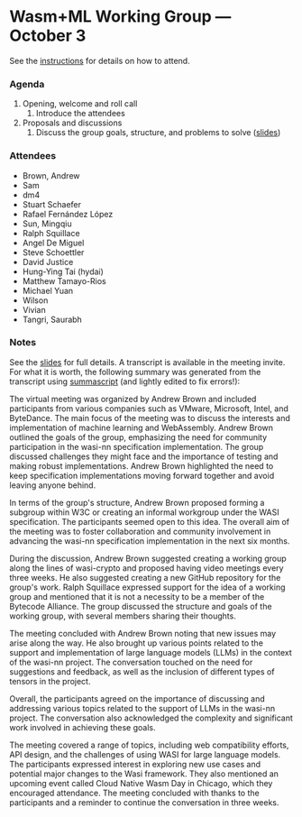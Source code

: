 # Wasm+ML Working Group &mdash; October 3

See the [instructions](../README.md) for details on how to attend.

### Agenda

1. Opening, welcome and roll call
    1. Introduce the attendees
1. Proposals and discussions
    1. Discuss the group goals, structure, and problems to solve ([slides])

[slides]: ML-10-03-slides.pdf

### Attendees
- Brown, Andrew
- Sam
- dm4
- Stuart Schaefer
- Rafael Fernández López
- Sun, Mingqiu
- Ralph Squillace
- Angel De Miguel
- Steve Schoettler
- David Justice
- Hung-Ying Tai (hydai)
- Matthew Tamayo-Rios
- Michael Yuan
- Wilson
- Vivian
- Tangri, Saurabh

### Notes

See the [slides] for full details. A transcript is available in the meeting invite. For what it
is worth, the following summary was generated from the transcript using [summascript] (and lightly
edited to fix errors!):

[summascript]: https://www.portfoliopals.net/summascript/

The virtual meeting was organized by Andrew Brown and included participants from various companies
such as VMware, Microsoft, Intel, and ByteDance. The main focus of the meeting was to discuss the
interests and implementation of machine learning and WebAssembly. Andrew Brown outlined the goals
of the group, emphasizing the need for community participation in the wasi-nn specification
implementation. The group discussed challenges they might face and the importance of testing and
making robust implementations. Andrew Brown highlighted the need to keep specification
implementations moving forward together and avoid leaving anyone behind.

In terms of the group's structure, Andrew Brown proposed forming a subgroup within W3C or creating
an informal workgroup under the WASI specification. The participants seemed open to this idea. The
overall aim of the meeting was to foster collaboration and community involvement in advancing the
wasi-nn specification implementation in the next six months.

During the discussion, Andrew Brown suggested creating a working group along the lines of
wasi-crypto and proposed having video meetings every three weeks. He also suggested creating a new
GitHub repository for the group's work. Ralph Squillace expressed support for the idea of a working
group and mentioned that it is not a necessity to be a member of the Bytecode Alliance. The group
discussed the structure and goals of the working group, with several members sharing their thoughts.

The meeting concluded with Andrew Brown noting that new issues may arise along the way. He also brought up various points related to the support and implementation of large language models (LLMs) in the context of the wasi-nn project. The conversation touched on the need for suggestions and feedback, as well as the inclusion of different types of tensors in the project.

Overall, the participants agreed on the importance of discussing and addressing various topics related to the support of LLMs in the wasi-nn project. The conversation also acknowledged the complexity and significant work involved in achieving these goals.

The meeting covered a range of topics, including web compatibility efforts, API design, and the
challenges of using WASI for large language models. The participants expressed interest in exploring
new use cases and potential major changes to the Wasi framework. They also mentioned an upcoming
event called Cloud Native Wasm Day in Chicago, which they encouraged attendance. The meeting
concluded with thanks to the participants and a reminder to continue the conversation in three
weeks.
